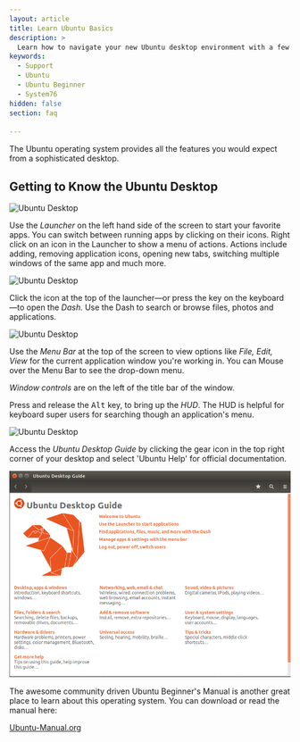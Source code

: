 ```yaml
---
layout: article
title: Learn Ubuntu Basics
description: >
  Learn how to navigate your new Ubuntu desktop environment with a few easy tips.
keywords:
  - Support
  - Ubuntu
  - Ubuntu Beginner
  - System76
hidden: false
section: faq

---
```


  The Ubuntu operating system provides all the features you would expect from a sophisticated desktop.

## Getting to Know the Ubuntu Desktop

![Ubuntu Desktop](/images/ubuntu-basics/Launcher-16.04.png)

Use the *Launcher* on the left hand side of the screen to start your favorite apps. You can switch between running apps by clicking on their icons. Right click on an icon in the Launcher to show a menu of actions. Actions include adding, removing application icons, opening new tabs, switching multiple windows of the same app and much more.

![Ubuntu Desktop](/images/ubuntu-basics/Launcher-16.04-min.png)

Click the <span class="fl-ubuntu-inverse" title="Ubuntu"> icon at the top of the launcher&mdash;or press the <kbd><span class="fl-ubuntu" title="Ubuntu"></span></kbd> key on the keyboard&mdash;to open the *Dash.* Use the Dash to search or browse files, photos and applications.

![Ubuntu Desktop](/images/ubuntu-basics/Dash-16.04-min.png)

Use the *Menu Bar* at the top of the screen to view options like *File, Edit, View* for the current application window you're working in. You can Mouse over the Menu Bar to see the drop-down menu.

*Window controls* are on the left of the title bar of the window.

Press and release the <kbd>Alt</kbd> key, to bring up the *HUD*. The HUD is helpful for keyboard super users for searching though an application's menu.

![Ubuntu Desktop](/images/ubuntu-basics/HUD-16.04-min.png)

Access the *Ubuntu Desktop Guide* by clicking the gear icon in the top right corner of your desktop and select 'Ubuntu Help' for official documentation.

![Ubuntu Desktop](/images/ubuntu-basics/Ubuntu-Desktop-Guide-16.04.png)

The awesome community driven Ubuntu Beginner's Manual is another great place to learn about this operating system. You can download or read the manual here:

[Ubuntu-Manual.org](http://ubuntu-manual.org)
